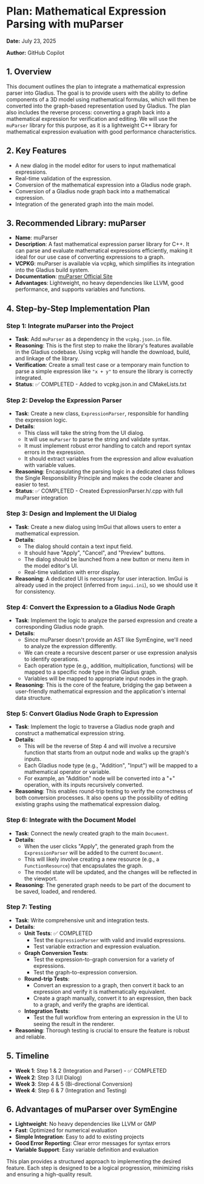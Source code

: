 # Plan: Mathematical Expression Parsing with muParser

**Date:** July 23, 2025

**Author:** GitHub Copilot

## 1. Overview

This document outlines the plan to integrate a mathematical expression parser into Gladius. The goal is to provide users with the ability to define components of a 3D model using mathematical formulas, which will then be converted into the graph-based representation used by Gladius. The plan also includes the reverse process: converting a graph back into a mathematical expression for verification and editing. We will use the `muParser` library for this purpose, as it is a lightweight C++ library for mathematical expression evaluation with good performance characteristics.

## 2. Key Features

- A new dialog in the model editor for users to input mathematical expressions.
- Real-time validation of the expression.
- Conversion of the mathematical expression into a Gladius node graph.
- Conversion of a Gladius node graph back into a mathematical expression.
- Integration of the generated graph into the main model.

## 3. Recommended Library: muParser

- **Name**: muParser
- **Description**: A fast mathematical expression parser library for C++. It can parse and evaluate mathematical expressions efficiently, making it ideal for our use case of converting expressions to a graph.
- **VCPKG**: muParser is available via vcpkg, which simplifies its integration into the Gladius build system.
- **Documentation**: [muParser Official Site](https://beltoforion.de/en/muparser/)
- **Advantages**: Lightweight, no heavy dependencies like LLVM, good performance, and supports variables and functions.

## 4. Step-by-Step Implementation Plan

### Step 1: Integrate muParser into the Project

- **Task**: Add `muParser` as a dependency in the `vcpkg.json.in` file.
- **Reasoning**: This is the first step to make the library's features available in the Gladius codebase. Using vcpkg will handle the download, build, and linkage of the library.
- **Verification**: Create a small test case or a temporary main function to parse a simple expression like `"x + y"` to ensure the library is correctly integrated.
- **Status**: ✅ COMPLETED - Added to vcpkg.json.in and CMakeLists.txt

### Step 2: Develop the Expression Parser

- **Task**: Create a new class, `ExpressionParser`, responsible for handling the expression logic.
- **Details**:
    - This class will take the string from the UI dialog.
    - It will use `muParser` to parse the string and validate syntax.
    - It must implement robust error handling to catch and report syntax errors in the expression.
    - It should extract variables from the expression and allow evaluation with variable values.
- **Reasoning**: Encapsulating the parsing logic in a dedicated class follows the Single Responsibility Principle and makes the code cleaner and easier to test.
- **Status**: ✅ COMPLETED - Created ExpressionParser.h/.cpp with full muParser integration

### Step 3: Design and Implement the UI Dialog

- **Task**: Create a new dialog using ImGui that allows users to enter a mathematical expression.
- **Details**:
    - The dialog should contain a text input field.
    - It should have "Apply", "Cancel", and "Preview" buttons.
    - The dialog should be launched from a new button or menu item in the model editor's UI.
    - Real-time validation with error display.
- **Reasoning**: A dedicated UI is necessary for user interaction. ImGui is already used in the project (inferred from `imgui.ini`), so we should use it for consistency.

### Step 4: Convert the Expression to a Gladius Node Graph

- **Task**: Implement the logic to analyze the parsed expression and create a corresponding Gladius node graph.
- **Details**:
    - Since muParser doesn't provide an AST like SymEngine, we'll need to analyze the expression differently.
    - We can create a recursive descent parser or use expression analysis to identify operations.
    - Each operation type (e.g., addition, multiplication, functions) will be mapped to a specific node type in the Gladius graph.
    - Variables will be mapped to appropriate input nodes in the graph.
- **Reasoning**: This is the core of the feature, bridging the gap between a user-friendly mathematical expression and the application's internal data structure.

### Step 5: Convert Gladius Node Graph to Expression

- **Task**: Implement the logic to traverse a Gladius node graph and construct a mathematical expression string.
- **Details**:
    - This will be the reverse of Step 4 and will involve a recursive function that starts from an output node and walks up the graph's inputs.
    - Each Gladius node type (e.g., "Addition", "Input") will be mapped to a mathematical operator or variable.
    - For example, an "Addition" node will be converted into a "+" operation, with its inputs recursively converted.
- **Reasoning**: This enables round-trip testing to verify the correctness of both conversion processes. It also opens up the possibility of editing existing graphs using the mathematical expression dialog.

### Step 6: Integrate with the Document Model

- **Task**: Connect the newly created graph to the main `Document`.
- **Details**:
    - When the user clicks "Apply", the generated graph from the `ExpressionParser` will be added to the current `Document`.
    - This will likely involve creating a new resource (e.g., a `FunctionResource`) that encapsulates the graph.
    - The model state will be updated, and the changes will be reflected in the viewport.
- **Reasoning**: The generated graph needs to be part of the document to be saved, loaded, and rendered.

### Step 7: Testing

- **Task**: Write comprehensive unit and integration tests.
- **Details**:
    - **Unit Tests**: ✅ COMPLETED
        - Test the `ExpressionParser` with valid and invalid expressions.
        - Test variable extraction and expression evaluation.
    - **Graph Conversion Tests**:
        - Test the expression-to-graph conversion for a variety of expressions.
        - Test the graph-to-expression conversion.
    - **Round-trip Tests**:
        - Convert an expression to a graph, then convert it back to an expression and verify it is mathematically equivalent.
        - Create a graph manually, convert it to an expression, then back to a graph, and verify the graphs are identical.
    - **Integration Tests**:
        - Test the full workflow from entering an expression in the UI to seeing the result in the renderer.
- **Reasoning**: Thorough testing is crucial to ensure the feature is robust and reliable.

## 5. Timeline

- **Week 1**: Step 1 & 2 (Integration and Parser) - ✅ COMPLETED
- **Week 2**: Step 3 (UI Dialog)
- **Week 3**: Step 4 & 5 (Bi-directional Conversion)
- **Week 4**: Step 6 & 7 (Integration and Testing)

## 6. Advantages of muParser over SymEngine

- **Lightweight**: No heavy dependencies like LLVM or GMP
- **Fast**: Optimized for numerical evaluation
- **Simple Integration**: Easy to add to existing projects
- **Good Error Reporting**: Clear error messages for syntax errors
- **Variable Support**: Easy variable definition and evaluation

This plan provides a structured approach to implementing the desired feature. Each step is designed to be a logical progression, minimizing risks and ensuring a high-quality result.
